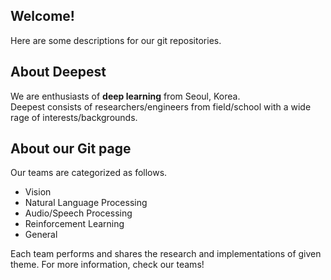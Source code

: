 ## Welcome!
Here are some descriptions for our git repositories. 

## About Deepest 
We are enthusiasts of **deep learning** from Seoul, Korea.  
Deepest consists of researchers/engineers from field/school with a wide rage of interests/backgrounds.

## About our Git page
Our teams are categorized as follows.  
- Vision  
- Natural Language Processing  
- Audio/Speech Processing  
- Reinforcement Learning  
- General  

Each team performs and shares the research and implementations of given theme. For more information, check our teams!
